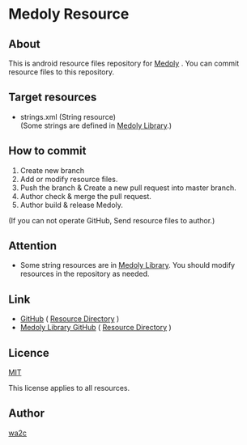 Medoly Resource
===============

## About

This is android resource files repository for [Medoly](https://play.google.com/store/apps/details?id=com.wa2c.android.medoly) .
You can commit resource files to this repository.

## Target resources

* strings.xml (String resource)  
  (Some strings are defined in [Medoly Library](https://github.com/wa2c/medoly-library).)

## How to commit

1. Create new branch
2. Add or modify resource files.
3. Push the branch & Create a new pull request into master branch.
4. Author check & merge the pull request.
5. Author build & release Medoly.

(If you can not operate GitHub, Send resource files to author.)

## Attention

* Some string resources are in [Medoly Library](https://github.com/wa2c/medoly-library). You should modify resources in the repository as needed.

## Link

* [GitHub](https://github.com/wa2c/medoly-resource)
  ( [Resource Directory](https://github.com/wa2c/medoly-resource/tree/master/src/main/res) )
* [Medoly Library GitHub](https://github.com/wa2c/medoly-library) ( [Resource Directory](https://github.com/wa2c/medoly-library/tree/master/medolylibrary/src/main/res) ) 

## Licence

[MIT](https://github.com/wa2c/medoly-avcontrol-plugin/blob/master/LICENSE)

This license applies to all resources.

## Author

[wa2c](https://github.com/wa2c)
